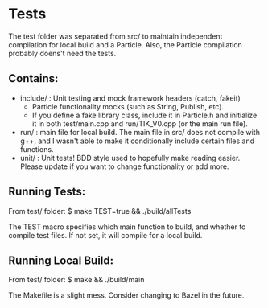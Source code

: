 # Tests
The test folder was separated from src/ to maintain independent compilation for local build and a Particle. Also, the Particle compilation probably doens't need the tests.

## Contains:
- include/ : Unit testing and mock framework headers (catch, fakeit)
  - Particle functionality mocks (such as String, Publish, etc).
  - If you define a fake library class, include it in Particle.h and initialize it in both test/main.cpp and run/TIK_V0.cpp (or the main run file).
- run/ : main file for local build. The main file in src/ does not compile with g++, and I wasn't able to make it conditionally include certain files and functions.
- unit/ : Unit tests! BDD style used to hopefully make reading easier. Please update if you want to change functionality or add more.

## Running Tests:
From test/ folder:
$ make TEST=true && ./build/allTests

The TEST macro specifies which main function to build, and whether to compile test files. If not set, it will compile for a local build.

## Running Local Build:
From test/ folder:
$ make && ./build/main

The Makefile is a slight mess. Consider changing to Bazel in the future.

